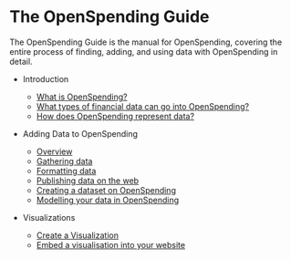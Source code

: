 # The OpenSpending Guide


The OpenSpending Guide is the manual for OpenSpending, covering the entire process of finding, adding, and using data with OpenSpending in detail.


* Introduction
    * [What is OpenSpending?](./what-is-openspending)
    * [What types of financial data can go into OpenSpending?](./financial-data-types)
    * [How does OpenSpending represent data?](./data-model)

* Adding Data to OpenSpending
    * [Overview](./adding-data-overview)
    * [Gathering data](./gathering-data)
    * [Formatting data](./formatting-data)
    * [Publishing data on the web](./publishing-data)
    * [Creating a dataset on OpenSpending](./creating-dataset)
    * [Modelling your data in OpenSpending](./modelling-data)

* Visualizations
    * [Create a Visualization](./create-viz)
    * [Embed a visualisation into your website](./embed-viz)
